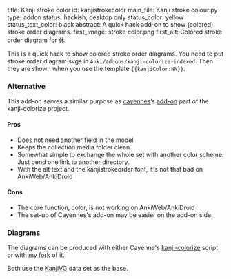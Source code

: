title: Kanji stroke color
id: kanjistrokecolor
main_file: Kanji stroke colour.py
type: addon
status: hackish, desktop only
status_color: yellow
status_text_color: black
abstract: A quick hack add-on to show (colored) stroke order diagrams.
first_image: stroke color.png
first_alt: Colored stroke order diagram for 休

This is a quick hack to show colored stroke order diagrams. You need
to put stroke order diagram svgs in
`Anki/addons/kanji-colorize-indexed`. Then they are shown when you use
the template `{{kanjiColor:NN}}`.

### Alternative

This add-on serves a similar purpose as
[cayennes](http://cayennes.github.com)’s 
 [add-on](https://github.com/cayennes/kanji-colorize/tree/master/anki)
 part of the kanji-colorize project.

#### Pros
* Does not need another field in the model
* Keeps the collection.media folder clean.
* Somewhat simple to exchange the whole set with another color
  scheme. Just bend one link to another directory.
* With the alt text and the kanjistrokeorder font, it's not that bad
  on AnkiWeb/AnkiDroid

#### Cons

* The core function, color, is not working on AnkiWeb/AnkiDroid
* The set-up of Cayennes's add-on may be easier on the add-on side.

### Diagrams

The diagrams can be produced with either Cayenne's
[kanji-colorize](https://github.com/cayennes/kanji-colorize/) script
or with [my fork](https://github.com/ospalh/kanji-colorize) of it.

Both use the [KanjiVG](http://kanjivg.tagaini.net/) data set as the base.
